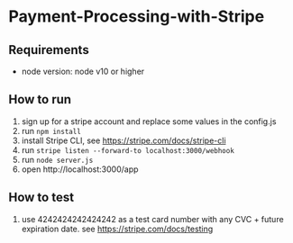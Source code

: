 # Payment-Processing-with-Stripe
## Requirements
* node version: node v10 or higher
## How to run
1. sign up for a stripe account and replace some values in the config.js
2. run `npm install`
3. install Stripe CLI, see https://stripe.com/docs/stripe-cli
4. run `stripe listen --forward-to localhost:3000/webhook`
5. run `node server.js`
6. open http://localhost:3000/app

## How to test
1. use 4242424242424242 as a test card number with any CVC + future expiration date.
see https://stripe.com/docs/testing
